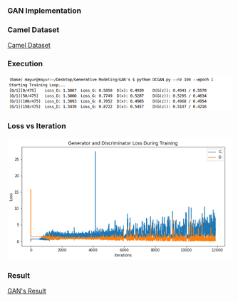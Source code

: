### **GAN Implementation**

### **Camel Dataset**
  
  [Camel Dataset](https://console.cloud.google.com/storage/browser/quickdraw_dataset/full/numpy_bitmap;tab=objects?pli=1&prefix=)

### **Execution**
![Execution](Images/execution.png)
  
### **Loss vs Iteration**

![Loss vs Iteration](Images/loss_vs_iterations.png)
  
### **Result**
  [GAN's Result](Images/gans_result.png)
